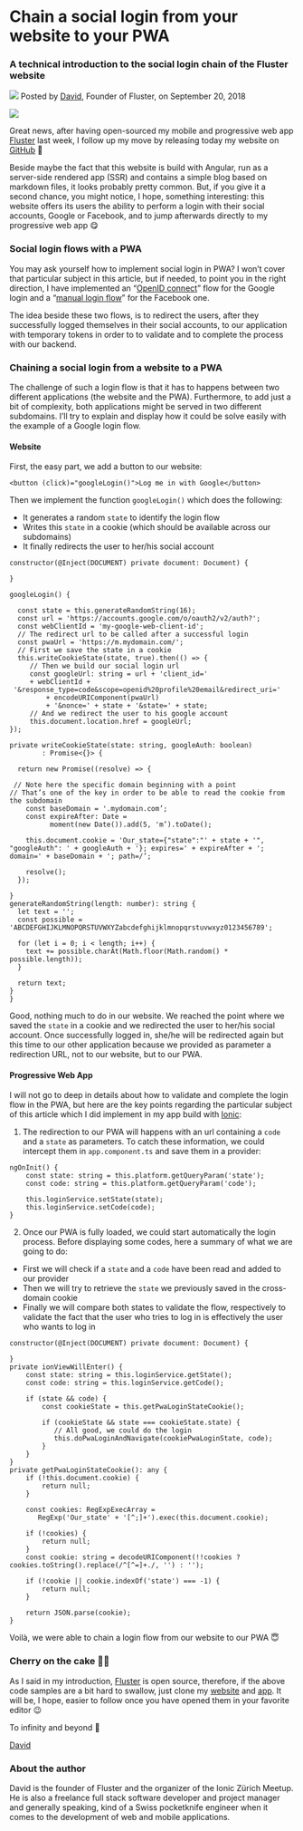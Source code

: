 # Chain a social login from your website to your PWA
### A technical introduction to the social login chain of the Fluster website
![](/assets/blog/img/editor/david.png?raw=true) Posted by [David](mailto:david@fluster.io), Founder of Fluster, on September 20, 2018

![](/assets/blog/img/post/fluster-social-login.gif?raw=true)

Great news, after having open-sourced my mobile and progressive web app [Fluster](https://fluster.io/) last week, I follow up my move by releasing today my website on [GitHub](https://github.com/fluster/fluster-website) 🎉

Beside maybe the fact that this website is build with Angular, run as a server-side rendered app (SSR) and contains a simple blog based on markdown files, it looks probably pretty common. But, if you give it a second chance, you might notice, I hope, something interesting: this website offers its users the ability to perform a login with their social accounts, Google or Facebook, and to jump afterwards directly to my progressive web app 😋

### Social login flows with a PWA

You may ask yourself how to implement social login in PWA? I won’t cover that particular subject in this article, but if needed, to point you in the right direction, I have implemented an “[OpenID connect](https://developers.google.com/identity/protocols/OpenIDConnect)” flow for the Google login and a “[manual login flow](https://developers.facebook.com/docs/facebook-login/manually-build-a-login-flow/)” for the Facebook one.

The idea beside these two flows, is to redirect the users, after they successfully logged themselves in their social accounts, to our application with temporary tokens in order to to validate and to complete the process with our backend.

### Chaining a social login from a website to a PWA

The challenge of such a login flow is that it has to happens between two different applications (the website and the PWA). Furthermore, to add just a bit of complexity, both applications might be served in two different subdomains. I’ll try to explain and display how it could be solve easily with the example of a Google login flow.

#### Website

First, the easy part, we add a button to our website:

    <button (click)="googleLogin()">Log me in with Google</button>

Then we implement the function `googleLogin()` which does the following:

* It generates a random `state` to identify the login flow
* Writes this `state` in a cookie (which should be available across our
subdomains)
* It finally redirects the user to her/his social account

```
constructor(@Inject(DOCUMENT) private document: Document) {

}

googleLogin() {

  const state = this.generateRandomString(16);
  const url = 'https://accounts.google.com/o/oauth2/v2/auth?';
  const webClientId = 'my-google-web-client-id';
  // The redirect url to be called after a successful login
  const pwaUrl = 'https://m.mydomain.com/';
  // First we save the state in a cookie
  this.writeCookieState(state, true).then(() => {
     // Then we build our social login url
     const googleUrl: string = url + 'client_id='
     + webClientId +
 '&response_type=code&scope=openid%20profile%20email&redirect_uri=' 
         + encodeURIComponent(pwaUrl)
         + '&nonce=' + state + '&state=' + state;
     // And we redirect the user to his google account
     this.document.location.href = googleUrl;
});

private writeCookieState(state: string, googleAuth: boolean)
        : Promise<{}> {

  return new Promise((resolve) => {
 
 // Note here the specific domain beginning with a point
// That’s one of the key in order to be able to read the cookie from the subdomain
    const baseDomain = '.mydomain.com’;
    const expireAfter: Date =
          moment(new Date()).add(5, 'm’).toDate();

    this.document.cookie = 'Our_state={"state":"' + state + '", "googleAuth": ' + googleAuth + '}; expires=' + expireAfter + '; domain=' + baseDomain + '; path=/’;

    resolve();
  });

}
generateRandomString(length: number): string {
  let text = '';
  const possible = 'ABCDEFGHIJKLMNOPQRSTUVWXYZabcdefghijklmnopqrstuvwxyz0123456789';

  for (let i = 0; i < length; i++) {
    text += possible.charAt(Math.floor(Math.random() * possible.length));
  }

  return text;
}
}
```

Good, nothing much to do in our website. We reached the point where we saved the `state` in a cookie and we redirected the user to her/his social account. Once successfully logged in, she/he will be redirected again but this time to our other application because we provided as parameter a redirection URL, not to our website, but to our PWA.

#### Progressive Web App

I will not go to deep in details about how to validate and complete the login flow in the PWA, but here are the key points regarding the particular subject of this article which I did implement in my app build with [Ionic](https://ionicframework.com/):

1.  The redirection to our PWA will happens with an url containing a `code` and a `state` as parameters. To catch these information, we could intercept them in `app.component.ts` and save them in a provider:

```
ngOnInit() {
    const state: string = this.platform.getQueryParam('state');
    const code: string = this.platform.getQueryParam('code');

    this.loginService.setState(state);
    this.loginService.setCode(code);
}
```

2. Once our PWA is fully loaded, we could start automatically the login process. Before displaying some codes, here a summary of what we are going to do:

* First we will check if a `state` and a `code` have been read and added to our provider
* Then we will try to retrieve the `state` we previously saved in the cross-domain cookie
* Finally we will compare both states to validate the flow, respectively to validate the fact that the user who tries to log in is effectively the user who wants to log in

```
constructor(@Inject(DOCUMENT) private document: Document) {
    
}
private ionViewWillEnter() {
    const state: string = this.loginService.getState();
    const code: string = this.loginService.getCode();

    if (state && code) {
        const cookieState = this.getPwaLoginStateCookie();

        if (cookieState && state === cookieState.state) {
           // All good, we could do the login
           this.doPwaLoginAndNavigate(cookiePwaLoginState, code);
        }
    }
}
private getPwaLoginStateCookie(): any {
    if (!this.document.cookie) {
        return null;
    }

    const cookies: RegExpExecArray =
       RegExp('Our_state' + '[^;]+').exec(this.document.cookie);

    if (!cookies) {
        return null;
    }
    const cookie: string = decodeURIComponent(!!cookies ? cookies.toString().replace(/^[^=]+./, '') : '');

    if (!cookie || cookie.indexOf('state') === -1) {
        return null;
    }

    return JSON.parse(cookie);
}
```

Voilà, we were able to chain a login flow from our website to our PWA 😇

### Cherry on the cake 🍒🎂

As I said in my introduction, [Fluster](https://fluster.io/) is open source, therefore, if the above code samples are a bit hard to swallow, just clone my [website](https://github.com/fluster/fluster-website) and [app](https://github.com/fluster/fluster-app). It will be, I hope, easier to follow once you have opened them in your favorite editor 😉

To infinity and beyond 🚀

[David](mailto:david@fluster.io)

### About the author

David is the founder of Fluster and the organizer of the Ionic Zürich Meetup. He is also a freelance full stack software developer and project manager and generally speaking, kind of a Swiss pocketknife engineer when it comes to the development of web and mobile applications.
